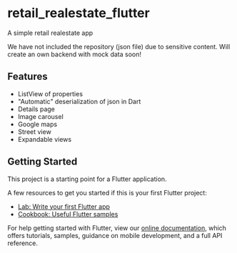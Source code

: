 # retail_realestate_flutter

A simple retail realestate app

We have not included the repository (json file) due to sensitive content. Will create an own backend with mock data soon!

## Features

- ListView of properties
- "Automatic" deserialization of json in Dart
- Details page
- Image carousel
- Google maps
- Street view
- Expandable views

## Getting Started

This project is a starting point for a Flutter application.

A few resources to get you started if this is your first Flutter project:

- [Lab: Write your first Flutter app](https://flutter.dev/docs/get-started/codelab)
- [Cookbook: Useful Flutter samples](https://flutter.dev/docs/cookbook)

For help getting started with Flutter, view our 
[online documentation](https://flutter.dev/docs), which offers tutorials, 
samples, guidance on mobile development, and a full API reference.
